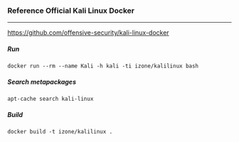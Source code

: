 ### Reference Official Kali Linux Docker
-----
https://github.com/offensive-security/kali-linux-docker

##### Run
```
docker run --rm --name Kali -h kali -ti izone/kalilinux bash
```
##### Search metapackages
```
apt-cache search kali-linux
```
##### Build
```
docker build -t izone/kalilinux .
```
